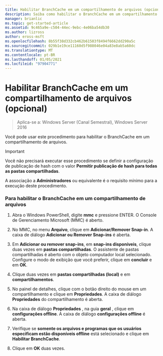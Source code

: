 ```yaml
---
title: Habilitar BranchCache em um compartilhamento de arquivos (opcional)
description: Saiba como habilitar o BranchCache em um compartilhamento de arquivos.
manager: brianlic
ms.topic: get-started-article
ms.assetid: 9c465a9e-c504-44ec-9ebc-4e06ba54db30
ms.author: lizross
author: eross-msft
ms.openlocfilehash: 8b55f38d332cb462b61503f8494f6662dd290a5c
ms.sourcegitcommit: 029b1e19ce11160d5f988046e04a83e8ab5a60dc
ms.translationtype: MT
ms.contentlocale: pt-BR
ms.lasthandoff: 01/05/2021
ms.locfileid: "97904771"
---
```

# <a name="enable-branchcache-on-a-file-share-optional"></a>Habilitar BranchCache em um compartilhamento de arquivos (opcional)

>Aplica-se a: Windows Server (Canal Semestral), Windows Server 2016

Você pode usar este procedimento para habilitar o BranchCache em um compartilhamento de arquivos.

> [!IMPORTANT]
> Você não precisará executar esse procedimento se definir a configuração de publicação de hash com o valor **Permitir publicação de hash para todas as pastas compartilhadas**.

A associação a **Administradores** ou equivalente é o requisito mínimo para a execução deste procedimento.

### <a name="to-enable-branchcache-on-a-file-share"></a>Para habilitar o BranchCache em um compartilhamento de arquivos

1.  Abra o Windows PowerShell, digite **mmc** e pressione ENTER. O Console de Gerenciamento Microsoft (MMC) é aberto.

2.  No MMC, no menu **Arquivo**, clique em **Adicionar/Remover Snap-in**. A caixa de diálogo **Adicionar ou Remover Snap-ins** é aberta.

3.  Em **Adicionar ou remover snap-ins**, em **snap-ins disponíveis**, clique duas vezes em **pastas compartilhadas**. O assistente de pastas compartilhadas é aberto com o objeto computador local selecionado. Configure o modo de exibição que você preferir, clique em **concluir** e em **OK**.

4.  Clique duas vezes em **pastas compartilhadas (local)** e em **compartilhamentos**.

5.  No painel de detalhes, clique com o botão direito do mouse em um compartilhamento e clique em **Propriedades**. A caixa de diálogo **Propriedades** do compartilhamento é aberta.

6.  Na caixa de diálogo **Propriedades** , na guia **geral** , clique em **configurações offline**. A caixa de diálogo **configurações offline** é aberta.

7.  Verifique se **somente os arquivos e programas que os usuários especificam estão disponíveis offline** está selecionado e clique em **Habilitar BranchCache**.

8.  Clique em **OK** duas vezes.



